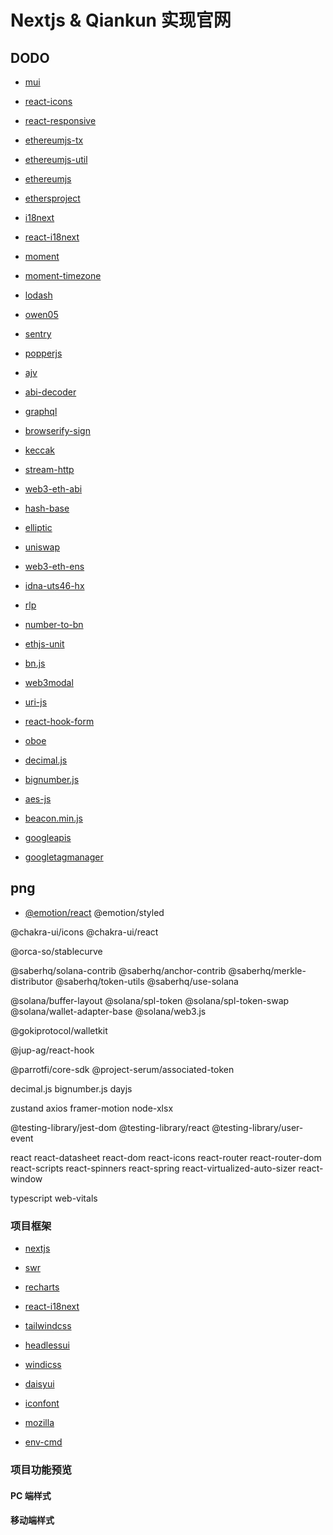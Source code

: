 # Nextjs & Qiankun 实现官网

## DODO

- [mui]()
- [react-icons]()
- [react-responsive]()
- [ethereumjs-tx]()
- [ethereumjs-util]()
- [ethereumjs]()
- [ethersproject]()
- [i18next]()
- [react-i18next]()
- [moment]()
- [moment-timezone]()
- [lodash]()
- [owen05]()
- [sentry]()
- [popperjs]()
- [ajv]()
- [abi-decoder]()
- [graphql]()
- [browserify-sign]()
- [keccak]()
- [stream-http]()
- [web3-eth-abi]()
- [hash-base]()
- [elliptic]()
- [uniswap]()
- [web3-eth-ens]()
- [idna-uts46-hx]()
- [rlp]()
- [number-to-bn]()
- [ethjs-unit]()
- [bn.js]()
- [web3modal]()
- [uri-js]()
- [react-hook-form]()
- [oboe]()
- [decimal.js]()
- [bignumber.js]()
- [aes-js]()

- [beacon.min.js](https://static.cloudflareinsights.com/beacon.min.js)
- [googleapis](//fonts.googleapis.com/css?family=Poppins:400,500,600,700&subset=latin)
- [googletagmanager](https://www.googletagmanager.com)

## png

- [@emotion/react](https://github.com/emotion-js/emotion)
@emotion/styled

@chakra-ui/icons
@chakra-ui/react

@orca-so/stablecurve

@saberhq/solana-contrib
@saberhq/anchor-contrib
@saberhq/merkle-distributor
@saberhq/token-utils
@saberhq/use-solana

@solana/buffer-layout
@solana/spl-token
@solana/spl-token-swap
@solana/wallet-adapter-base
@solana/web3.js

@gokiprotocol/walletkit

@jup-ag/react-hook

@parrotfi/core-sdk
@project-serum/associated-token

decimal.js
bignumber.js
dayjs

zustand
axios
framer-motion
node-xlsx

@testing-library/jest-dom
@testing-library/react
@testing-library/user-event

react
react-datasheet
react-dom
react-icons
react-router
react-router-dom
react-scripts
react-spinners
react-spring
react-virtualized-auto-sizer
react-window

typescript
web-vitals

### 项目框架
- [nextjs](https://nextjs.org/)
- [swr](https://swr.vercel.app/zh-CN)

- [recharts](https://recharts.org/en-US)

- [react-i18next](http://i18next.github.io/i18next-scanner/)

- [tailwindcss](https://tailwindcss.com/docs/installation)
- [headlessui](https://headlessui.dev/react/disclosure)
- [windicss](https://windicss.org/)
- [daisyui](https://daisyui.com/)

- [iconfont](https://www.iconfont.cn/)

- [mozilla](https://developer.mozilla.org/en-US/docs/Web/CSS/object-fit)

- [env-cmd](https://github.com/vercel/next.js/discussions/12077)

### 项目功能预览

#### PC 端样式

#### 移动端样式
